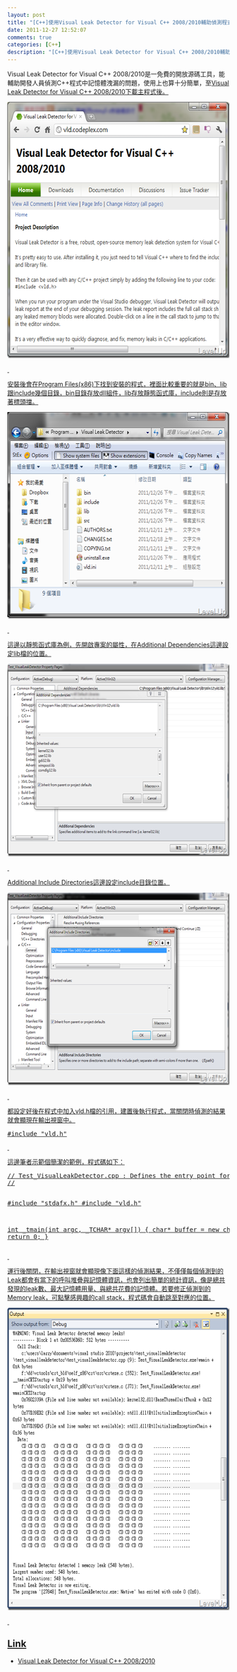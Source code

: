```yaml
---
layout: post
title: "[C++]使用Visual Leak Detector for Visual C++ 2008/2010輔助偵測程式中記憶體洩漏的問題"
date: 2011-12-27 12:52:07
comments: true
categories: [C++]
description: "[C++]使用Visual Leak Detector for Visual C++ 2008/2010輔助偵測程式中記憶體洩漏的問題"
---
```

<p>
	Visual Leak Detector for Visual C++ 2008/2010</a>是一免費的開放源碼工具，能輔助開發人員偵測C++程式中記憶體洩漏的問題，使用上也算十分簡單，至<a href="http://vld.codeplex.com/" target="_blank">Visual Leak Detector for Visual C++ 2008/2010下載主程式後。</p>
<p>
	<img alt="image" border="0" height="580" src="\images\posts\63535\image_thumb_4.png" style="border-bottom: 0px; border-left: 0px; border-top: 0px; border-right: 0px" width="602" /></p>
<p>
	 </p>
<p>
	安裝後會在Program Files(x86)下找到安裝的程式，裡面比較重要的就是bin、lib跟include幾個目錄，bin目錄存放dll組件，lib存放靜態函式庫，include則是存放著標頭擋。</p>
<p>
	<img alt="image" border="0" height="468" src="\images\posts\63535\image_thumb.png" style="border-bottom: 0px; border-left: 0px; border-top: 0px; border-right: 0px" width="598" /></p>
<p>
	 </p>
<p>
	這邊以靜態函式庫為例，先開啟專案的屬性，在Additional Dependencies這邊設定lib檔的位置。</p>
<p>
	<img alt="image" border="0" height="436" src="\images\posts\63535\image_thumb_1.png" style="border-bottom: 0px; border-left: 0px; border-top: 0px; border-right: 0px" width="644" /></p>
<p>
	 </p>
<p>
	Additional Include Directories這邊設定include目錄位置。</p>
<p>
	<img alt="image" border="0" height="436" src="\images\posts\63535\image_thumb_2.png" style="border-bottom: 0px; border-left: 0px; border-top: 0px; border-right: 0px" width="644" /></p>
<p>
	 </p>
<p>
	都設定好後在程式中加入vld.h檔的引用，建置後執行程式，當關閉時偵測的結果就會顯現在輸出視窗中。</p>
<div class="wlWriterSmartContent" id="scid:812469c5-0cb0-4c63-8c15-c81123a09de7:c60da7b3-feb7-45ba-84f3-d029685be41f" style="padding-bottom: 0px; margin: 0px; padding-left: 0px; padding-right: 0px; display: inline; float: none; padding-top: 0px">
	<pre class="c" name="code">
#include "vld.h"</pre>
</div>
<p>
	 </p>
<p>
	這邊筆者示範個簡潔的範例，程式碼如下：</p>
<div class="wlWriterSmartContent" id="scid:812469c5-0cb0-4c63-8c15-c81123a09de7:e4291b58-f836-4256-9202-08ba1f2efa10" style="padding-bottom: 0px; margin: 0px; padding-left: 0px; padding-right: 0px; display: inline; float: none; padding-top: 0px">
	<pre class="c" name="code">
// Test_VisualLeakDetector.cpp : Defines the entry point for the console application.
//

#include "stdafx.h"
#include "vld.h"

int _tmain(int argc, _TCHAR* argv[])
{
	char* buffer = new char[512];
	return 0;
}</pre>
</div>
<p>
	 </p>
<p>
	運行後關閉，在輸出視窗就會顯現像下面這樣的偵測結果，不僅僅每個偵測到的Leak都會有當下的呼叫堆疊與記憶體資訊，也會列出簡單的統計資訊，像是總共發現的leak數、最大記憶體用量、與總共花費的記憶體。若要修正偵測到的Memory leak，可點擊感興趣的call stack，程式碼會自動跳至對應的位置。</p>
<p>
	<img alt="image" border="0" height="685" src="\images\posts\63535\image_thumb_3.png" style="border-bottom: 0px; border-left: 0px; border-top: 0px; border-right: 0px" width="618" /></p>
<p>
	 </p>
<h2>
	Link</h2>
<ul>
	<li>
		Visual Leak Detector for Visual C++ 2008/2010</li>
</ul>
